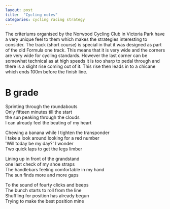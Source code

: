 ```yaml
---
layout: post
title:  "Cycling notes"
categories: cycling racing strategy
---
```


The criteriums organised by the Norwood Cycling Club in Victoria Park have a very unique feel to them which makes the strategies interesting to consider. The track (short course) is special in that it was designed as part of the old Formula one track. This means that it is very wide and the corners are very wide for cycling standards. However the last corner can be somewhat technical as at high speeds it is too sharp to pedal through and there is a slight rise coming out of it. This rise then leads in to a chicane which ends 100m before the finish line.

B grade
=======

Sprinting through the roundabouts  
Only fifteen minutes till the start  
the sun peaking through the clouds  
I can already feel the beating of my heart  

Chewing a banana while I tighten the transponder  
I take a look around looking for a red number  
'Will today be my day?' I wonder  
Two quick laps to get the legs limber  

Lining up in front of the grandstand  
one last check of my shoe straps  
The handlebars feeling comfortable in my hand  
The sun finds more and more gaps  

To the sound of fourty clicks and beeps  
The bunch starts to roll from the line  
Shuffling for position has already begun  
Trying to make the best position mine  
